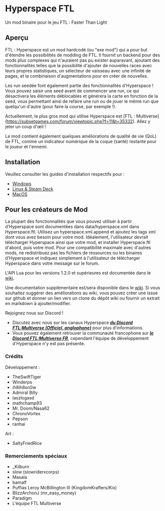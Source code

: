 # Hyperspace FTL

Un mod binaire pour le jeu FTL : Faster Than Light

## Aperçu

FTL : Hyperspace est un mod hardcodé (ou "exe mod") qui a pour but d'étendre les possibilités de modding de FTL.
Il fournit un backend pour des mods plus complexes qui n'auraient pas pu exister auparavant, ajoutant des fonctionnalités telles que la possibilité d'ajouter de nouvelles races avec leurs propres statistiques, un sélecteur de vaisseau avec une infinité de pages, et la combinaison d'augmentations pour en créer de nouvelles.

Les run seedée font également partie des fonctionnalités d'Hyperspace ! Vous pouvez saisir une seed avant de commencer une run, ce qui désactivera les éléments déblocables et générera la carte en fonction de la seed, vous permettant ainsi de refaire une run ou de jouer le même run que quelqu'un d'autre (pour faire la course, par exemple !).

Actuellement, le plus gros mod qui utilise Hyperspace est [FTL : Multiverse] (https://subsetgames.com/forum/viewtopic.php?f=11&t=35332). Allez y jeter un coup d'œil !

Le mod contient également quelques améliorations de qualité de vie (QoL) de FTL, comme un indicateur numérique de la coque (santé) restante pour le joueur et l'ennemi.

## Installation

Veuillez consulter les guides d'installation respectifs pour :
- [Windows](install-guides/windows/index.html)
- [Linux & Steam Deck](install-guides/linux/)
- [MacOS](install-guides/mac/)

## Pour les créateurs de Mod

La plupart des fonctionnalités que vous pouvez utiliser à partir d'Hyperspace sont documentées dans data/hyperspace.xml dans Hyperspace.ftl.
Utilisez un hyperspace.xml.append et ajoutez les tags xml dont vous avez besoin pour votre mod.
Idéalement, l'utilisateur devrait télécharger Hyperspace ainsi que votre mod, et installer Hyperspace.ftl d'abord, puis votre mod.
Pour une compatibilité maximale avec d'autres mods, ne redistribuez pas les fichiers de ressources ou les binaires d'Hyperspace et indiquez simplement à l'utilisateur de télécharger Hyperspace dans votre message sur le forum.

L'API Lua pour les versions 1.2.0 et supérieures est documentée dans le [wiki](https://github.com/FTL-Hyperspace/FTL-Hyperspace/wiki).

Une documentation supplémentaire est/sera disponible dans le [wiki](https://github.com/FTL-Hyperspace/FTL-Hyperspace/wiki).
Si vous souhaitez suggérer des améliorations au wiki, vous pouvez créer une issue sur github et donner un lien vers un clone du dépôt wiki ou fournir un extrait en markdown à ajouter/modifier.

Rejoignez nous sur Discord !
- Discutez avec nous sur les canaux Hyperspace [***du Discord FTL:Multiverse (Officiel, anglophone)***](https://discord.gg/hhs5ecx) pour plus d'informations.
- Vous pouvez également retrouver la communauté francophone sur [***le Discord FTL:Multiverse FR***](https://discord.gg/3jEqT38Sh4), cependant l'équipe de développement d'Hyperspace n'y est pas présente.


### Crédits

Développement :
- TheSwiftTiger
- Winderps
- ih8ih8sn0w
- Admiral Billy
- laszlogasd
- mathchamp93
- Mr. Doom/Nasa62
- ChronoVortex
- Pepson
- ranhai

Art :
- SaltyFriedRice

### Remerciements spéciaux

- \_Kilburn
- slow (slowriderxcorps)
- Masala
- bamalf
- Puffias Leroy McBillington III (KingdomKrafters/Kix)
- BlizzArchonJ (mr_easy_money)
- Paradigm
- L'équipe FTL Multiverse
